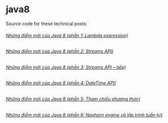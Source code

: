 # java8
Source code for these technical posts:

###### [Những điểm mới của Java 8 (phần 1: Lambda expression)](http://smartjob.vn/nhung-diem-moi-cua-java-8/)
###### [Những điểm mới của Java 8 (phần 2: Streams API)](http://smartjob.vn/nhung-diem-moi-cua-java-8-phan-2-streams/)
###### [Những điểm mới của Java 8 (phần 3: Streams API – tiếp)](http://smartjob.vn/nhung-diem-moi-cua-java-8-phan-3-streams-api-tiep/)
###### [Những điểm mới của Java 8 (phần 4: DateTime API)](http://smartjob.vn/nhung-diem-moi-cua-java-8-phan-4-datetime-api/)
###### [Những điểm mới của Java 8 (phần 5: Tham chiếu phương thức)](http://smartjob.vn/nhung-diem-moi-cua-java-8-phan-5-tham-chieu-phuong-thuc/)
###### [Những điểm mới của Java 8 (phần 6: Nashorn engine và lập trình tuần tự)](http://smartjob.vn/nhung-diem-moi-cua-java-8-phan-6-nashorn-engine-va-lap-trinh-tuan-tu/)

